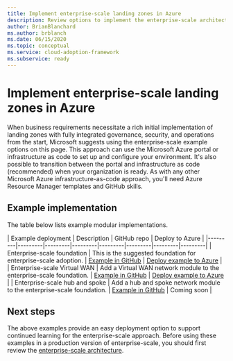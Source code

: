 ```yaml
---
title: Implement enterprise-scale landing zones in Azure
description: Review options to implement the enterprise-scale architecture
author: BrianBlanchard
ms.author: brblanch
ms.date: 06/15/2020
ms.topic: conceptual
ms.service: cloud-adoption-framework
ms.subservice: ready
---
```


# Implement enterprise-scale landing zones in Azure

When business requirements necessitate a rich initial implementation of landing zones with fully integrated governance, security, and operations from the start, Microsoft suggests using the enterprise-scale example options on this page. This approach can use the Microsoft Azure portal or infrastructure as code to set up and configure your environment. It's also possible to transition between the portal and infrastructure as code (recommended) when your organization is ready. As with any other Microsoft Azure infrastructure-as-code approach, you'll need Azure Resource Manager templates and GitHub skills.

## Example implementation

The table below lists example modular implementations.

| Example deployment  | Description  | GitHub repo | Deploy to Azure |
|---------|---------|---------|---------|---------|---------|---------|---------|
| Enterprise-scale foundation | This is the suggested foundation for enterprise-scale adoption. | [Example in GitHub](https://github.com/Azure/Enterprise-Scale/blob/main/docs/reference/wingtip/README.md) | [Deploy example to Azure](https://ms.portal.azure.com/?feature.customportal=false#create/Microsoft.Template/uri/https%3A%2F%2Fraw.githubusercontent.com%2FAzure%2FAzOps%2Fmain%2Ftemplate%2Fux-foundation.json) |
| Enterprise-scale Virtual WAN | Add a Virtual WAN network module to the enterprise-scale foundation. | [Example in GitHub](https://github.com/Azure/Enterprise-Scale/blob/main/docs/reference/contoso/Readme.md) | [Deploy example to Azure](https://ms.portal.azure.com/?feature.customportal=false#create/Microsoft.Template/uri/https%3A%2F%2Fraw.githubusercontent.com%2FAzure%2FAzOps%2Fmain%2Ftemplate%2Fux-vwan.json) |
| Enterprise-scale hub and spoke | Add a hub and spoke network module to the enterprise-scale foundation. | [Example in GitHub](https://github.com/Azure/Enterprise-Scale/blob/main/docs/reference/adventureworks/README.md) | <!-- [Deploy example to Azure](https://portal.azure.com/#create/Microsoft.Template/uri/https%3A%2F%2Fraw.githubusercontent.com%2Fkrnese%2FAzureDeploy%2Fmaint%2FARM%2Fdeployments%2Fe2e.json) --> Coming soon |

## Next steps

The above examples provide an easy deployment option to support continued learning for the enterprise-scale approach. Before using these examples in a production version of enterprise-scale, you should first review the [enterprise-scale architecture](./architecture.md).
